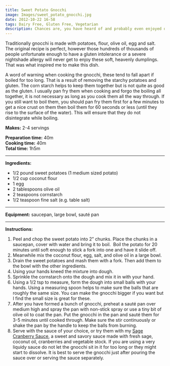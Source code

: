 ```yaml
---
title: Sweet Potato Gnocchi
image: Images/sweet_potato_gnocchi.jpg
date: 2012-10-22 16-58
tags: Dairy Free, Gluten Free, Vegetarian
description: Chances are, you have heard of and probably even enjoyed delicious Italian gnocchi. But have you every tried sweet coconut flavored gnocchi? These flavor-filled balls are safe for those on a gluten-free diet or a nightshade-free diet, but I think everyone will enjoy them.
---
```

Traditionally gnocchi is made with potatoes, flour, olive oil, egg and salt. The original recipe is perfect, however those hundreds of thousands of people unfortunate enough to have a gluten intolerance or a severe nightshade allergy will never get to enjoy these soft, heavenly dumplings. That was what inspired me to make this dish. 
 
A word of warning when cooking the gnocchi, these tend to fall apart if boiled for too long. That is a result of removing the starchy potatoes and gluten. The corn starch helps to keep them together but is not quite as good as the gluten. I usually pan fry them when cooking and forgo the boiling all together, it is not necessary as long as you cook them all the way through. If you still want to boil them, you should pan fry them first for a few minutes to get a nice crust on them then boil them for 60 seconds or less (until they rise to the surface of the water). This will ensure that they do not disintegrate while boiling. 

**Makes:** 2-4 servings

**Preparation time:** 40m  
**Cooking time:** 40m  
**Total time:** 1h5m

---

**Ingredients:**

- 1/2 pound sweet potatoes (1 medium sized potato)
- 1/2 cup coconut flour
- 1 egg
- 2 tablespoons olive oil
- 2 teaspoons cornstarch
- 1/2 teaspoon fine salt (e.g. table salt)


---

**Equipment:** saucepan, large bowl, sauté pan 

---

**Instructions:**

1. Peel and chop the sweet potato into 2” chunks. Place the chunks in a saucepan, cover with water and bring it to boil.  Boil the potato for 20 minutes until soft enough to stick a fork into one and have it slide off. 
1. Meanwhile mix the coconut flour, egg, salt, and olive oil in a large bowl. 
1. Drain the sweet potatoes and mash them with a fork. Then add them to the bowl with the other ingredients. 
1. Using your hands kneed the mixture into dough.
1. Sprinkle the cornstarch onto the dough and mix it in with your hand. 
1. Using a 1/2 tsp to measure, form the dough into small balls with your hands. Using a measuring spoon helps to make sure the balls that are roughly the same size. You can make the gnocchi bigger if you want but I find the small size is great for these. 
1. After you have formed a bunch of gnocchi, preheat a sauté pan over medium high and spray the pan with non-stick spray or use a tiny bit of olive oil to coat the pan. Put the gnocchi in the pan and sauté them for 3-5 minutes until cooked through. Make sure the stir continuously or shake the pan by the handle to keep the balls from burning. 
1. Serve with the sauce of your choice, or try them with my [Sage Cranberry Sauce](https://wafflehearts.com/recipes/sage_cranberry_sauce), a sweet and savory sauce made with fresh sage, coconut oil, cranberries and vegetable stock. If you are using a very liquidy sauce do not let the gnocchi sit in it for too long or they might start to dissolve. It is best to serve the gnocchi just after pouring the sauce over or serving the sauce separately.

